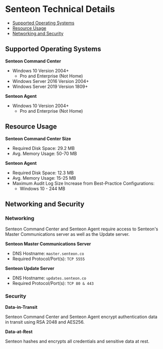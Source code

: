 # Senteon Technical Details

- [Supported Operating Systems](TechnicalDetails.md#supported-operating-systems)
- [Resource Usage](TechnicalDetails.md#resource-usage)
- [Networking and Security](TechnicalDetails.md#networking-and-security)

## Supported Operating Systems

**Senteon Command Center**
- Windows 10 Version 2004+
  - Pro and Enterprise (Not Home)
- Windows Server 2016 Version 2004+
- Windows Server 2019 Version 1809+

**Senteon Agent**
- Windows 10 Version 2004+
  - Pro and Enterprise (Not Home)


## Resource Usage

**Senteon Command Center Size**
- Required Disk Space: 29.2 MB
- Avg. Memory Usage: 50-70 MB


**Senteon Agent**
- Required Disk Space: 12.3 MB
- Avg. Memory Usage: 15-25 MB
- Maximum Audit Log Size Increase from Best-Practice Configurations:
    - Windows 10 - 244 MB


## Networking and Security

### Networking

Senteon Command Center and Senteon Agent require access to Senteon's Master Communications server as well as the Update server.

**Senteon Master Communications Server**
  - DNS Hostname: `master.senteon.co`
  - Required Protocol/Port(s): `TCP 5555`


**Senteon Update Server**
  - DNS Hostname: `updates.senteon.co`
  - Required Protocol/Port(s): `TCP 80 & 443`

### Security

**Data-in-Transit**

Senteon Command Center and Senteon Agent encrypt authentication data in transit using RSA 2048 and AES256. 

**Data-at-Rest**

Senteon hashes and encrypts all credentials and sensitive data at rest.
